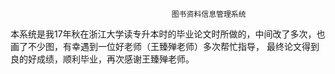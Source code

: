                                         图书资料信息管理系统
   本系统是我17年秋在浙江大学读专升本时的毕业论文时所做的，中间改了多次，也画了不少图，有幸遇到一位好老师（王臻殚老师）多次帮忙指导，
   最终论文得到良的好成绩，顺利毕业，再次感谢王臻殚老师。
